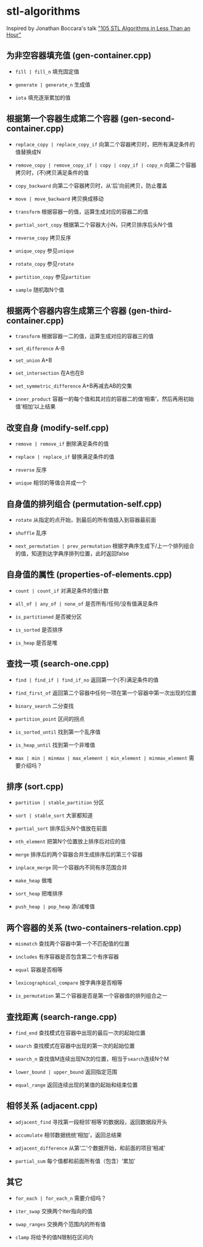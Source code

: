 # stl-algorithms

Inspired by Jonathan Boccara's talk ["105 STL Algorithms in Less Than an Hour"](https://youtu.be/2olsGf6JIkU)

## 为非空容器填充值 (gen-container.cpp)

* `fill | fill_n` 填充固定值

* `generate | generate_n` 生成值

* `iota` 填充逐渐累加的值

## 根据第一个容器生成第二个容器 (gen-second-container.cpp)

* `replace_copy | replace_copy_if` 向第二个容器拷贝时，把所有满足条件的值替换成N 

* `remove_copy | remove_copy_if | copy | copy_if | copy_n` 向第二个容器拷贝时，(不)拷贝满足条件的值

* `copy_backward` 向第二个容器拷贝时，从‘后’向前拷贝，防止覆盖

* `move | move_backward` 拷贝换成移动

* `transform` 根据容器一的值，运算生成对应的容器二的值

* `partial_sort_copy` 根据第二个容器大小N，只拷贝排序后头N个值

* `reverse_copy` 拷贝反序

* `unique_copy` 参见`unique`

* `rotate_copy` 参见`rotate`

* `partition_copy` 参见`partition`

* `sample` 随机取N个值

## 根据两个容器内容生成第三个容器 (gen-third-container.cpp)

* `transform` 根据容器一二的值，运算生成对应的容器三的值

* `set_difference` A-B

* `set_union` A+B

* `set_intersection` 在A也在B

* `set_symmetric_difference` A+B再减去AB的交集

* `inner_product` 容器一的每个值和其对应的容器二的值‘相乘’，然后再用初始值‘相加’以上结果

## 改变自身 (modify-self.cpp)

* `remove | remove_if` 删除满足条件的值

* `replace | replace_if` 替换满足条件的值

* `reverse` 反序

* `unique` 相邻的等值合并成一个

## 自身值的排列组合 (permutation-self.cpp)

* `rotate` 从指定的点开始，到最后的所有值插入到容器最前面

* `shuffle` 乱序

* `next_permutation | prev_permutation` 根据字典序生成下/上一个排列组合的值，知道到达字典序排列位置，此时返回false

## 自身值的属性 (properties-of-elements.cpp)

* `count | count_if` 对满足条件的值计数

* `all_of | any_of | none_of` 是否所有/任何/没有值满足条件

* `is_partitioned` 是否被分区

* `is_sorted` 是否排序

* `is_heap` 是否是堆

## 查找一项 (search-one.cpp)

* `find | find_if | find_if_no` 返回第一个(不)满足条件的值

* `find_first_of` 返回第二个容器中任何一项在第一个容器中第一次出现的位置

* `binary_search` 二分查找

* `partition_point` 区间的拐点

* `is_sorted_until` 找到第一个乱序值

* `is_heap_until` 找到第一个非堆值

* `max | min | minmax | max_element | min_element | minmax_element` 需要介绍吗？

## 排序 (sort.cpp)

* `partition | stable_partition` 分区
 
* `sort | stable_sort` 大家都知道

* `partial_sort` 排序后头N个值放在前面

* `nth_element` 把第N个位置放上排序后对应的值

* `merge` 排序后的两个容器合并生成排序后的第三个容器

* `inplace_merge` 同一个容器内不同有序范围合并

* `make_heap` 做堆

* `sort_heap` 把堆排序

* `push_heap | pop_heap` 添/减堆值

## 两个容器的关系 (two-containers-relation.cpp)

* `mismatch` 查找两个容器中第一个不匹配值的位置

* `includes` 有序容器是否包含第二个有序容器

* `equal` 容器是否相等

* `lexicographical_compare` 按字典序是否相等

* `is_permutation` 第二个容器是否是第一个容器值的排列组合之一

## 查找距离 (search-range.cpp)

* `find_end` 查找模式在容器中出现的最后一次的起始位置

* `search` 查找模式在容器中出现的第一次的起始位置

* `search_n` 查找值M连续出现N次的位置，相当于`search`连续N个M

* `lower_bound | upper_bound` 返回指定范围

* `equal_range` 返回连续出现的某值的起始和结束位置

## 相邻关系 (adjacent.cpp)

* `adjacent_find` 寻找第一段相邻‘相等’的数据段，返回数据段开头

* `accumulate` 相邻数据统统‘相加’，返回总结果

* `adjacent_difference` 从第‘二’个数据开始，和前面的项目‘相减’

* `partial_sum` 每个值都和前面所有值（包含）‘累加’

## 其它

* `for_each | for_each_n` 需要介绍吗？

* `iter_swap` 交换两个iter指向的值

* `swap_ranges` 交换两个范围内的所有值

* `clamp` 将给予的值N限制在区间内

